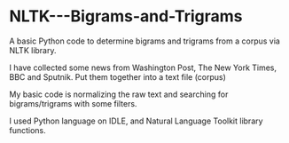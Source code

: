 # NLTK---Bigrams-and-Trigrams
A basic Python code to determine bigrams and trigrams from a corpus via NLTK library.

I have collected some news from Washington Post, The New York Times, BBC and Sputnik. 
Put them together into a text file (corpus)

My basic code is normalizing the raw text and searching for bigrams/trigrams with some filters.

I used Python language on IDLE, and Natural Language Toolkit library functions.
